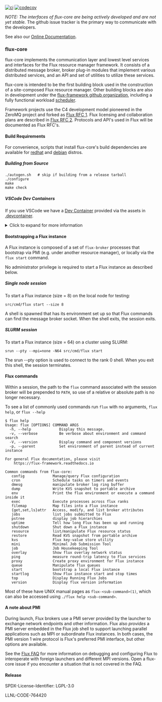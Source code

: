 [![ci](https://github.com/flux-framework/flux-core/workflows/ci/badge.svg)](https://github.com/flux-framework/flux-core/actions?query=workflow%3A.github%2Fworkflows%2Fmain.yml)
[![codecov](https://codecov.io/gh/flux-framework/flux-core/branch/master/graph/badge.svg)](https://codecov.io/gh/flux-framework/flux-core)

_NOTE: The interfaces of flux-core are being actively developed
and are not yet stable._ The github issue tracker is the primary
way to communicate with the developers.

See also our [Online Documentation](https://flux-framework.readthedocs.io).

### flux-core

flux-core implements the communication layer and lowest level
services and interfaces for the Flux resource manager framework.
It consists of a distributed message broker, broker plug-in modules
that implement various distributed services, and an API and set
of utilities to utilize these services.

flux-core is intended to be the first building block used in the
construction of a site-composed Flux resource manager.  Other building
blocks are also in development under the
[flux-framework github organization](https://github.com/flux-framework),
including a fully functional workload
[scheduler](https://github.com/flux-framework/flux-sched).

Framework projects use the C4 development model pioneered in
the ZeroMQ project and forked as
[Flux RFC 1](https://flux-framework.rtfd.io/projects/flux-rfc/en/latest/spec_1.html).
Flux licensing and collaboration plans are described in
[Flux RFC 2](https://flux-framework.rtfd.io/projects/flux-rfc/en/latest/spec_2.html).
Protocols and API's used in Flux will be documented as Flux RFC's.

#### Build Requirements

For convenience, scripts that install flux-core's build dependencies
are available for [redhat](scripts/install-deps-rpm.sh) and
[debian](scripts/install-deps-deb.sh) distros.

##### Building from Source
```
./autogen.sh   # skip if building from a release tarball
./configure
make
make check
```

##### VSCode Dev Containers

If you use VSCode we have a [Dev Container](https://code.visualstudio.com/docs/remote/containers)
provided via the assets in [.devcontainer](https://code.visualstudio.com/docs/remote/containers#_create-a-devcontainerjson-file).

<details>
  <summary>Click to expand for more information</summary>
You can follow the [tutorial](https://code.visualstudio.com/docs/remote/containers-tutorial) where you'll basically
need to:

1. Install Docker, or compatible engine
2. Install the [Development Containers](vscode:extension/ms-vscode-remote.remote-containers) extension

Then you can go to the command palette (View -> Command Palette) and select `Dev Containers: Open Workspace in Container.`
and select your cloned Flux repository root. This will build a development environment from [fluxrm/testenv](https://hub.docker.com/r/fluxrm/testenv/tags)
that are built from [src/test/docker](src/test/docker) (the focal tag) with a few tweaks to add linting and dev tools.

In addition to the usual flux dev requirements, you get:

* bear
* fd
* gdb
* GitHub CLI
* ripgrep
* and several useful vscode extensions in the vscode server instance, pre-configured for lua, c and python in flux-core


You are free to change the base image and rebuild if you need to test on another operating system!
When your container is built, when you open `Terminal -> New Terminal`, surprise! You're
in the container! The dependencies for building Flux are installed. Try building Flux - it will work without a hitch!

```bash
./autogen.sh
./configure --prefix=/usr/local
make
# This will install in the container!
sudo make install
# This will test in the container!
make check
# If you want a compilation database
make clean
./scripts/generate_compile_commands # this runs `bear make check` by default to generate for all tests as well
```

And try starting flux

```bash
flux start --test-size=4
```

Note that the above assumes installing flux to `/usr/local`. If you install elsewhere, you'll need to adjust your
`LD_LIBRARY_PATH` or similar. IPython is provided in the container for Python development, along with other linting tools.
If you ever need to rebuild, you can either restart VSCode and open in the same way (and it will give you the option)
or you can do on demand in the command palette with `Dev Containers: Rebuild Container` (with or without cache).

**Important** the development container assumes you are on a system with uid 1000 and gid 1000. If this isn't the case,
edit the [.devcontainer/Dockerfile](.devcontainer/Dockerfile) to be your user and group id. This will ensure
changes written inside the container are owned by your user. It's recommended that you commit on your system
(not inside the container) because if you need to sign your commits, the container doesn't
have access and won't be able to. If you find that you accidentally muck up permissions
and need to fix, you can run this from your terminal outside of VSCode:

```bash
$ sudo chown -R $USER .git/
# and then commit
```

</details>


#### Bootstrapping a Flux instance

A Flux instance is composed of a set of `flux-broker` processes
that bootstrap via PMI (e.g. under another resource manager), or locally
via the `flux start` command.

No administrator privilege is required to start a Flux instance
as described below.

##### Single node session

To start a Flux instance (size = 8) on the local node for testing:
```
src/cmd/flux start --size 8
```
A shell is spawned that has its environment set up so that Flux
commands can find the message broker socket.  When the shell exits,
the session exits.

##### SLURM session

To start a Flux instance (size = 64) on a cluster using SLURM:
```
srun --pty --mpi=none -N64 src/cmd/flux start
```
The srun --pty option is used to connect to the rank 0 shell.
When you exit this shell, the session terminates.

#### Flux commands

Within a session, the path to the `flux` command associated with the
session broker will be prepended to `PATH`, so use of a relative or
absolute path is no longer necessary.

To see a list of commonly used commands run `flux` with no arguments,
`flux help`, or `flux --help`
```
$ flux help
Usage: flux [OPTIONS] COMMAND ARGS
  -h, --help             Display this message.
  -v, --verbose          Be verbose about environment and command search
  -V, --version          Display command and component versions
  -p, --parent           Set environment of parent instead of current instance

For general Flux documentation, please visit
    https://flux-framework.readthedocs.io

Common commands from flux-core:
   config             Manage/query Flux configuration
   cron               Schedule tasks on timers and events
   dmesg              manipulate broker log ring buffer
   dump               Write KVS snapshot to portable archive
   env                Print the flux environment or execute a command inside it
   exec               Execute processes across flux ranks
   filemap            Map files into a Flux instance
   {get,set,ls}attr   Access, modify, and list broker attributes
   jobs               list jobs submitted to Flux
   pstree             display job hierarchies
   uptime             Tell how long Flux has been up and running
   shutdown           Shut down a Flux instance
   resource           list/manipulate Flux resource status
   restore            Read KVS snapshot from portable archive
   kvs                Flux key-value store utility
   mini               Minimal Job Submission Tool
   job                Job Housekeeping Tool
   overlay            Show flux overlay network status
   ping               measure round-trip latency to Flux services
   proxy              Create proxy environment for Flux instance
   queue              Manipulate flux queues
   start              bootstrap a local Flux instance
   startlog           Show Flux instance start and stop times
   top                Display Running Flux Jobs
   version            Display flux version information
```

Most of these have UNIX manual pages as `flux-<sub-command>(1)`,
which can also be accessed using `./flux help <sub-command>`.

#### A note about PMI

During launch, Flux brokers use a PMI server provided by the launcher
to exchange network endpoints and other information.  Flux also _provides_
a PMI server embedded in the Flux job shell to support launching parallel
applications such as MPI or subordinate Flux instances.  In both cases,
the PMI version 1 wire protocol is Flux's preferred PMI interface, but
other options are available.

See the [Flux FAQ](https://flux-framework.readthedocs.io/en/latest/faqs.html)
for more information on debugging and configuring Flux to interoperate with
foreign launchers and different MPI versions.  Open a flux-core issue if
you encounter a situation that is not covered in the FAQ.

#### Release

SPDX-License-Identifier: LGPL-3.0

LLNL-CODE-764420
